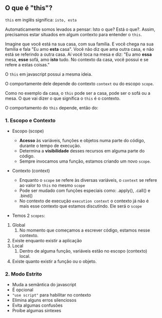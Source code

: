 ## O que é "this"?

`this` em inglês significa: `isto, esta`

Automaticamente somos levados a pensar: Isto o que? Está o que?. Assim, precisamos estar situados em algum contexto para entender o `this`.

Imagine que você está na sua casa, com sua família. E você chega na sua família e fala "Eu amo **esta** casa". Você não diz que ama outra casa, e não está se referindo a outra casa. Aí você toca na mesa e diz: "Eu amo **essa** mesa, **esse** sofá, amo **isto** tudo. No contexto da casa, você possui e se refere a estas coisas."

O `this` em javascript possui a mesma ideia.

O comportamente dele depende do contexto `context` ou do escopo `scope`.

Como no exemplo da casa, o `this` pode ser a casa, pode ser o sofá ou a mesa. O que vai dizer o que significa o `this` é o contexto.

O comportamento do `this` depende, então do:

### 1. Escopo e Contexto

* Escopo (scope)

	- **Acesso** às variáveis, funções e objetos numa parte do código, durante o tempo de execução.
  - Determina a **visibilidade** desses recursos em alguma parte do código.
  - Sempre invocamos uma função, estamos criando um novo `scope`.
  
* Contexto (context)

	- Enquanto o `scope` se refere às diversas variáveis, o `context` se refere ao valor to `this` no mesmo `scope`
  - Pode ser mudado com funções especiais como: .apply(), .call() e .bind()
  - No contexto de execução `execution context` o contexto já não é mais esse contexto que estamos discutindo. Ele será o `scope`
  
* Temos 2 `scopes`:

1. Global
	1. No momento que começamos a escrever código, estamos nesse contexto.
  2. Existe enquanto existir a aplicação
2. Local
	1. Dentro de alguma função, variáveis estão no escopo (contexto) local.
  2. Existe quanto existir a função ou o objeto.
  
### 2. Modo Estrito

- Muda a semântica do javascript
- É opcional
- `"use script"` para habilitar no contexto
- Elimina alguns erros silenciosos
- Evita algumas confusões
- Proíbe algumas sintexes